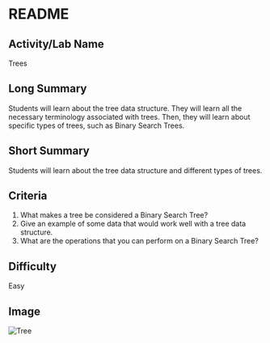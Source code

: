 # README

## Activity/Lab Name

Trees

## Long Summary

Students will learn about the tree data structure. They will learn all the necessary terminology associated with trees. Then, they will learn about specific types of trees, such as Binary Search Trees.

## Short Summary

Students will learn about the tree data structure and different types of trees.

## Criteria

1. What makes a tree be considered a Binary Search Tree?
2. Give an example of some data that would work well with a tree data structure.
3. What are the operations that you can perform on a Binary Search Tree?

## Difficulty

Easy

## Image

![Tree](https://www.pexels.com/photo/photography-of-tree-1067333/)

